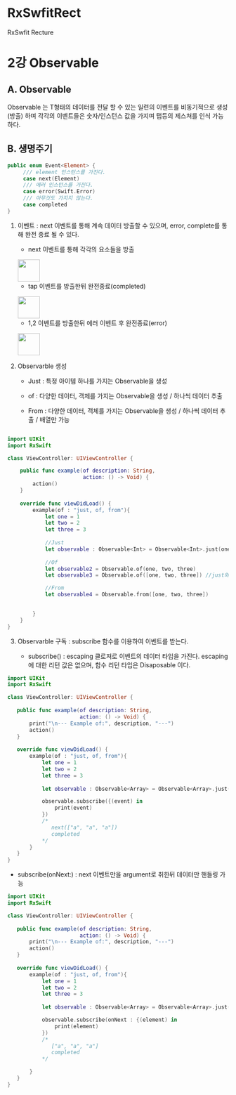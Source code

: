 # RxSwfitRect
RxSwfit Recture

2강 Observable
===========
## A. Observable
Observable<T> 는 T형태의 데이터를 전달 할 수 있는 일련의 이벤트를 비동기적으로 생성(방출) 하며 각각의 이벤트들은 숫자/인스턴스 값을 가지며 탭등의 제스쳐를 인식 가능 하다.

## B. 생명주기

``` swift
public enum Event<Element> {
     /// element 인스턴스를 가진다.
     case next(Element)
     /// 에러 인스턴스를 가진다.
     case error(Swift.Error)
     /// 아무것도 가지지 않는다.
     case completed
}
```

1. 이벤트 : next 이벤트를 통해 계속 데이터 방출할 수 있으며, error, complete를 통해 완전 종료 될 수 있다.

     * next 이벤트를 통해 각각의 요소들을 방출<p>
     <img src = "https://github.com/fimuxd/RxSwift/blob/master/Lectures/02_Observables/1.%20marble.png?raw=true" height = 50>
     
     * tap 이벤트를 방출한뒤 완전종료(completed)<p> 
     <img src = "https://github.com/fimuxd/RxSwift/blob/master/Lectures/02_Observables/2.%20lifecycle1.png?raw=true" height = 50>
    
     * 1,2 이벤트를 방출한뒤 에러 이벤트 후 완전종료(error)<p> 
    <img src = "https://github.com/fimuxd/RxSwift/raw/master/Lectures/02_Observables/3.%20lifecycle2.png?raw=true" height = 50>



2. Observarble 생성

     * Just : 특정 아이템 하나를 가지는 Observable을 생성
     
     * of : 다양한 데이터, 객체를 가지는 Observable을 생성 / 하나씩 데이터 추출
     
     * From   : 다양한 데이터, 객체를 가지는 Observable을 생성 / 하나씩 데이터 추출 / 배열만 가능
     
``` swift

import UIKit
import RxSwift

class ViewController: UIViewController {

    public func example(of description: String,
                        action: () -> Void) {
        action()
    }
    
    override func viewDidLoad() {
        example(of : "just, of, from"){
            let one = 1
            let two = 2
            let three = 3
            
            //Just
            let observable : Observable<Int> = Observable<Int>.just(one)
            
            //Of
            let observable2 = Observable.of(one, two, three)
            let observable3 = Observable.of([one, two, three]) //just와 동일한 효과

            //From
            let observable4 = Observable.from([one, two, three])

            
        }
    }
}
```


3. Observarble 구독 : subscribe 함수를 이용하여 이벤트를 받는다. 

     * subscribe() : escaping 클로져로 이벤트의 데이터 타입을 가진다. escaping에 대한 리턴 값은 없으며, 함수 리턴 타입은 Disaposable 이다.
 
 ``` swift
import UIKit
import RxSwift

class ViewController: UIViewController {
    
    public func example(of description: String,
                        action: () -> Void) {
        print("\n--- Example of:", description, "---")
        action()
    }
    
    override func viewDidLoad() {
        example(of : "just, of, from"){
            let one = 1
            let two = 2
            let three = 3
            
            let observable : Observable<Array> = Observable<Array>.just(["a","a","a"])

            observable.subscribe({(event) in
                print(event)
            })
            /* 
               next(["a", "a", "a"])
               completed
            */
        }
    }
}
```
 
 * subscribe(onNext:) : next 이벤트만을 argument로 취한뒤 데이터만 핸들링 가능

 ``` swift
import UIKit
import RxSwift

class ViewController: UIViewController {
    
    public func example(of description: String,
                        action: () -> Void) {
        print("\n--- Example of:", description, "---")
        action()
    }
    
    override func viewDidLoad() {
        example(of : "just, of, from"){
            let one = 1
            let two = 2
            let three = 3
            
            let observable : Observable<Array> = Observable<Array>.just(["a","a","a"])

            observable.subscribe(onNext : {(element) in
                print(element)
            })
            /* 
               ["a", "a", "a"]
               completed
            */

        }
    }
}
```
